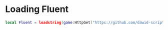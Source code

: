 # Loading Fluent
```lua
local Fluent = loadstring(game:HttpGet("https://github.com/dawid-scripts/Fluent/releases/latest/download/main.lua"))()

